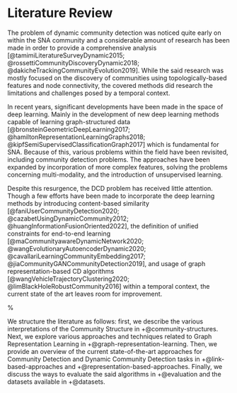 # Literature Review

The problem of dynamic community detection was noticed quite early on within the SNA community and a considerable amount of research has been made in order to provide a comprehensive analysis [@tamimiLiteratureSurveyDynamic2015; @rossettiCommunityDiscoveryDynamic2018; @dakicheTrackingCommunityEvolution2019]. While the said research was mostly focused on the discovery of communities using topologically-based features and node connectivity, the covered methods did research the limitations and challenges posed by a temporal context.

In recent years, significant developments have been made in the space of deep learning. Mainly in the development of new deep learning methods capable of learning graph-structured data [@bronsteinGeometricDeepLearning2017; @hamiltonRepresentationLearningGraphs2018; @kipfSemiSupervisedClassificationGraph2017] which is fundamental for SNA. Because of this, various problems within the field have been revisited, including community detection problems. The approaches have been expanded by incorporation of more complex features, solving the problems concerning multi-modality, and the introduction of unsupervised learning.

Despite this resurgence, the DCD problem has received little attention. Though a few efforts have been made to incorporate the deep learning methods by introducing content-based similarity [@faniUserCommunityDetection2020; @cazabetUsingDynamicCommunity2012; @huangInformationFusionOriented2022], the definition of unified constraints for end-to-end learning [@maCommunityawareDynamicNetwork2020; @wangEvolutionaryAutoencoderDynamic2020; @cavallariLearningCommunityEmbedding2017; @jiaCommunityGANCommunityDetection2019], and usage of graph representation-based CD algorithms [@wangVehicleTrajectoryClustering2020; @limBlackHoleRobustCommunity2016] within a temporal context, the current state of the art leaves room for improvement.

% 

We structure the literature as follows: first, we describe the various interpretations of the Community Structure in +@community-structures. Next, we explore various approaches and techniques related to Graph Representation Learning in +@graph-representation-learning. Then, we provide an overview of the current state-of-the-art approaches for Community Detection and Dynamic Community Detection tasks in +@link-based-approaches and +@representation-based-approaches. Finally, we discuss the ways to evaluate the said algorithms in +@evaluation and the datasets available in +@datasets.






